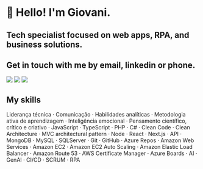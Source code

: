 # 👋 Hello! I'm Giovani.
## Tech specialist focused on web apps, RPA, and business solutions.

## Get in touch with me by email, linkedin or phone.

<div>
<a href = "mailto:giovanepessoa@live.com"><img src="https://img.shields.io/badge/Microsoft_Outlook-0078D4?style=for-the-badge&logo=microsoft-outlook&logoColor=white" target="_blank"></a>
<a href="https://www.linkedin.com/in/giovanipessoa" target="_blank"><img src="https://img.shields.io/badge/-LinkedIn-%230077B5?style=for-the-badge&logo=linkedin&logoColor=white" target="_blank"></a>
<a href="https://wa.me/5511950658489?text=Ol%C3%A1%2C+Giovane+Pessoa." target="_blank"><img src="https://img.shields.io/badge/WhatsApp-25D366?style=for-the-badge&logo=whatsapp&logoColor=white" target="_blank"></a>   
</div>

## My skills

Liderança técnica · Comunicação · Habilidades analíticas · Metodologia ativa de aprendizagem · Inteligência emocional · Pensamento científico, crítico e criativo · JavaScript · TypeScript · PHP · C# · Clean Code · Clean Architecture · MVC architectural pattern · Node · React · Next.js · API · MongoDB · MySQL · SQLServer · Git · GitHub · Azure Repos · Amazon Web Services · Amazon EC2 · Amazon EC2 Auto Scaling · Amazon Elastic Load Balancer · Amazon Route 53 · AWS Certificate Manager · Azure Boards · AI · GenAI · CI/CD · SCRUM · RPA
